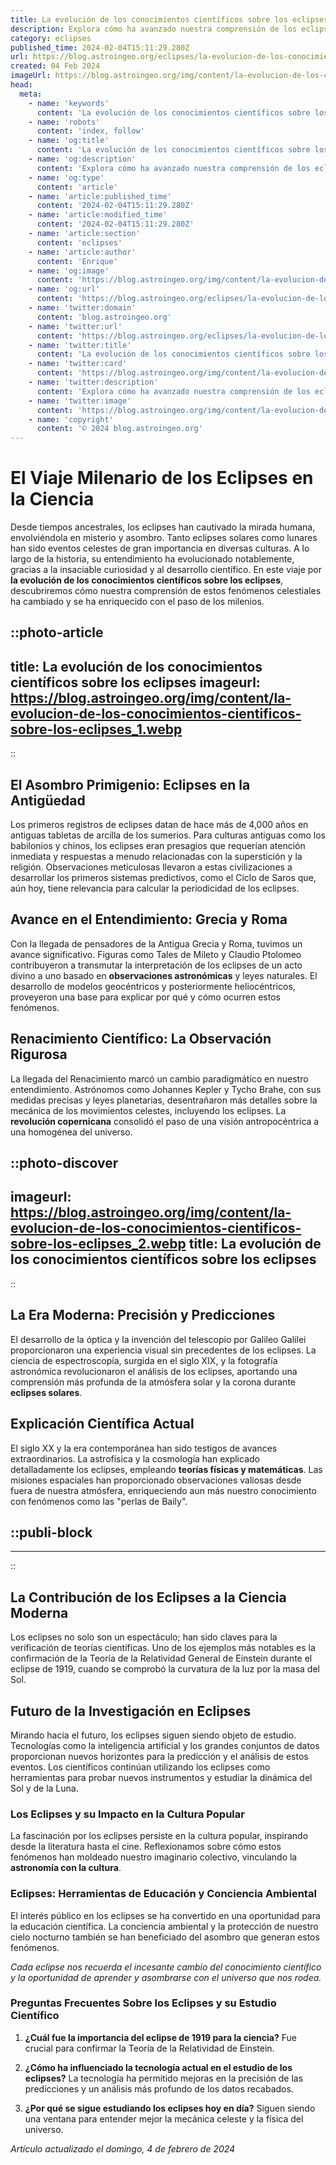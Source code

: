 ```yaml
---
title: La evolución de los conocimientos científicos sobre los eclipses
description: Explora cómo ha avanzado nuestra comprensión de los eclipses a través de los siglos, desde antiguas teorías hasta la ciencia moderna.
category: eclipses
published_time: 2024-02-04T15:11:29.280Z
url: https://blog.astroingeo.org/eclipses/la-evolucion-de-los-conocimientos-cientificos-sobre-los-eclipses
created: 04 Feb 2024
imageUrl: https://blog.astroingeo.org/img/content/la-evolucion-de-los-conocimientos-cientificos-sobre-los-eclipses_1.webp
head:
  meta:
    - name: 'keywords'
      content: 'La evolución de los conocimientos científicos sobre los eclipses'
    - name: 'robots'
      content: 'index, follow'
    - name: 'og:title'
      content: 'La evolución de los conocimientos científicos sobre los eclipses'
    - name: 'og:description'
      content: 'Explora cómo ha avanzado nuestra comprensión de los eclipses a través de los siglos, desde antiguas teorías hasta la ciencia moderna.'
    - name: 'og:type'
      content: 'article'
    - name: 'article:published_time'
      content: '2024-02-04T15:11:29.280Z'
    - name: 'article:modified_time'
      content: '2024-02-04T15:11:29.280Z'
    - name: 'article:section'
      content: 'eclipses'
    - name: 'article:author'
      content: 'Enrique'
    - name: 'og:image'
      content: 'https://blog.astroingeo.org/img/content/la-evolucion-de-los-conocimientos-cientificos-sobre-los-eclipses_1.webp'
    - name: 'og:url'
      content: 'https://blog.astroingeo.org/eclipses/la-evolucion-de-los-conocimientos-cientificos-sobre-los-eclipses'
    - name: 'twitter:domain'
      content: 'blog.astroingeo.org'
    - name: 'twitter:url'
      content: 'https://blog.astroingeo.org/eclipses/la-evolucion-de-los-conocimientos-cientificos-sobre-los-eclipses'
    - name: 'twitter:title'
      content: 'La evolución de los conocimientos científicos sobre los eclipses'
    - name: 'twitter:card'
      content: 'https://blog.astroingeo.org/img/content/la-evolucion-de-los-conocimientos-cientificos-sobre-los-eclipses_1.webp'
    - name: 'twitter:description'
      content: 'Explora cómo ha avanzado nuestra comprensión de los eclipses a través de los siglos, desde antiguas teorías hasta la ciencia moderna.'
    - name: 'twitter:image'
      content: 'https://blog.astroingeo.org/img/content/la-evolucion-de-los-conocimientos-cientificos-sobre-los-eclipses_1.webp'
    - name: 'copyright'
      content: '© 2024 blog.astroingeo.org'
---
```

# El Viaje Milenario de los Eclipses en la Ciencia

Desde tiempos ancestrales, los eclipses han cautivado la mirada humana, envolviéndola en misterio y asombro. Tanto eclipses solares como lunares han sido eventos celestes de gran importancia en diversas culturas. A lo largo de la historia, su entendimiento ha evolucionado notablemente, gracias a la insaciable curiosidad y al desarrollo científico. En este viaje por **la evolución de los conocimientos científicos sobre los eclipses**, descubriremos cómo nuestra comprensión de estos fenómenos celestiales ha cambiado y se ha enriquecido con el paso de los milenios.


::photo-article
---
title: La evolución de los conocimientos científicos sobre los eclipses
imageurl: https://blog.astroingeo.org/img/content/la-evolucion-de-los-conocimientos-cientificos-sobre-los-eclipses_1.webp
---
::


## El Asombro Primigenio: Eclipses en la Antigüedad

Los primeros registros de eclipses datan de hace más de 4,000 años en antiguas tabletas de arcilla de los sumerios. Para culturas antiguas como los babilonios y chinos, los eclipses eran presagios que requerían atención inmediata y respuestas a menudo relacionadas con la superstición y la religión. Observaciones meticulosas llevaron a estas civilizaciones a desarrollar los primeros sistemas predictivos, como el Ciclo de Saros que, aún hoy, tiene relevancia para calcular la periodicidad de los eclipses.

## Avance en el Entendimiento: Grecia y Roma

Con la llegada de pensadores de la Antigua Grecia y Roma, tuvimos un avance significativo. Figuras como Tales de Mileto y Claudio Ptolomeo contribuyeron a transmutar la interpretación de los eclipses de un acto divino a uno basado en **observaciones astronómicas** y leyes naturales. El desarrollo de modelos geocéntricos y posteriormente heliocéntricos, proveyeron una base para explicar por qué y cómo ocurren estos fenómenos.

## Renacimiento Científico: La Observación Rigurosa

La llegada del Renacimiento marcó un cambio paradigmático en nuestro entendimiento. Astrónomos como Johannes Kepler y Tycho Brahe, con sus medidas precisas y leyes planetarias, desentrañaron más detalles sobre la mecánica de los movimientos celestes, incluyendo los eclipses. La **revolución copernicana** consolidó el paso de una visión antropocéntrica a una homogénea del universo.


::photo-discover
---
imageurl: https://blog.astroingeo.org/img/content/la-evolucion-de-los-conocimientos-cientificos-sobre-los-eclipses_2.webp
title: La evolución de los conocimientos científicos sobre los eclipses
---
::


## La Era Moderna: Precisión y Predicciones

El desarrollo de la óptica y la invención del telescopio por Galileo Galilei proporcionaron una experiencia visual sin precedentes de los eclipses. La ciencia de espectroscopía, surgida en el siglo XIX, y la fotografía astronómica revolucionaron el análisis de los eclipses, aportando una comprensión más profunda de la atmósfera solar y la corona durante **eclipses solares**.

## Explicación Científica Actual

El siglo XX y la era contemporánea han sido testigos de avances extraordinarios. La astrofísica y la cosmología han explicado detalladamente los eclipses, empleando **teorías físicas y matemáticas**. Las misiones espaciales han proporcionado observaciones valiosas desde fuera de nuestra atmósfera, enriqueciendo aun más nuestro conocimiento con fenómenos como las "perlas de Baily".


  ::publi-block
  ---
  ---
  ::
  
  
## La Contribución de los Eclipses a la Ciencia Moderna

Los eclipses no solo son un espectáculo; han sido claves para la verificación de teorías científicas. Uno de los ejemplos más notables es la confirmación de la Teoría de la Relatividad General de Einstein durante el eclipse de 1919, cuando se comprobó la curvatura de la luz por la masa del Sol.

## Futuro de la Investigación en Eclipses

Mirando hacia el futuro, los eclipses siguen siendo objeto de estudio. Tecnologías como la inteligencia artificial y los grandes conjuntos de datos proporcionan nuevos horizontes para la predicción y el análisis de estos eventos. Los científicos continúan utilizando los eclipses como herramientas para probar nuevos instrumentos y estudiar la dinámica del Sol y de la Luna.

### Los Eclipses y su Impacto en la Cultura Popular

La fascinación por los eclipses persiste en la cultura popular, inspirando desde la literatura hasta el cine. Reflexionamos sobre cómo estos fenómenos han moldeado nuestro imaginario colectivo, vinculando la **astronomía con la cultura**.

### Eclipses: Herramientas de Educación y Conciencia Ambiental

El interés público en los eclipses se ha convertido en una oportunidad para la educación científica. La conciencia ambiental y la protección de nuestro cielo nocturno también se han beneficiado del asombro que generan estos fenómenos.

*Cada eclipse nos recuerda el incesante cambio del conocimiento científico y la oportunidad de aprender y asombrarse con el universo que nos rodea.*

### Preguntas Frecuentes Sobre los Eclipses y su Estudio Científico

1. **¿Cuál fue la importancia del eclipse de 1919 para la ciencia?**
   Fue crucial para confirmar la Teoría de la Relatividad de Einstein.

2. **¿Cómo ha influenciado la tecnología actual en el estudio de los eclipses?**
   La tecnología ha permitido mejoras en la precisión de las predicciones y un análisis más profundo de los datos recabados.

3. **¿Por qué se sigue estudiando los eclipses hoy en día?**
   Siguen siendo una ventana para entender mejor la mecánica celeste y la física del universo.

_Artículo actualizado el domingo, 4 de febrero de 2024_
